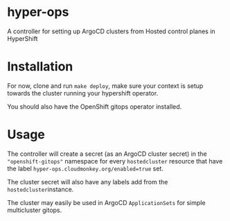 # hyper-ops
A controller for setting up ArgoCD clusters from Hosted control planes in HyperShift


# Installation

For now, clone and run `make deploy`, make sure your context is setup towards the cluster running your hypershift operator.

You should also have the OpenShift gitops operator installed.


# Usage

The controller will create a secret (as an ArgoCD cluster secret) in the `"openshift-gitops"` namespace for every `hostedcluster` resource that have the label `hyper-ops.cloudmonkey.org/enabled=true` set.

The cluster secret will also have any labels add from the `hostedcluster`instance.

The cluster may easily be used in ArgoCD `ApplicationSets` for simple multicluster gitops. 